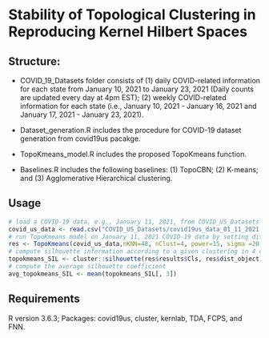 # Stability of Topological Clustering in Reproducing Kernel Hilbert Spaces

## Structure:
* COVID_19_Datasets folder consists of (1) daily COVID-related information for each state from January 10, 2021 to January 23, 2021 (Daily counts are updated every day at 4pm EST); (2) weekly COVID-related information for each state (i.e., January 10, 2021 - January 16, 2021 and January 17, 2021 - January 23, 2021).

* Dataset_generation.R includes the procedure for COVID-19 dataset generation from covid19us pacakge.

* TopoKmeans_model.R includes the proposed TopoKmeans function.

* Baselines.R includes the following baselines: (1) TopoCBN; (2) K-means; and (3) Agglomerative Hierarchical clustering.

## Usage
```R
# load a COVID-19 data, e.g., January 11, 2021, from COVID_US_Datasets folder
covid_us_data <- read.csv("COVID_US_Datasets/covid19us_data_01_11_2021.csv",row.names = 1)
# run TopoKmeans model on January 11, 2021 COVID-19 data by setting different hyperparameters
res <- TopoKmeans(covid_us_data,nKNN=48, nClust=4, power=15, sigma =20, preserveOrdering=FALSE, null_dim = TRUE, first_dim = FALSE) 
# compute silhouette information according to a given clustering in 4 clusters
topokmeans_SIL <- cluster::silhouette(res$results$Cls, res$dist_object)
# compute the average silhouette coefficient
avg_topokmeans_SIL <- mean(topokmeans_SIL[, 3])
```

## Requirements
R version 3.6.3; Packages: covid19us, cluster, kernlab, TDA, FCPS, and FNN.
